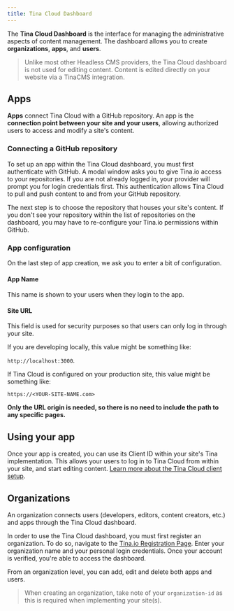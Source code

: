```yaml
---
title: Tina Cloud Dashboard
---
```


The **Tina Cloud Dashboard** is the interface for managing the administrative aspects of content management. The dashboard allows you to create **organizations**, **apps**, and **users**.

> Unlike most other Headless CMS providers, the Tina Cloud dashboard is not used for editing content. Content is edited directly on your website via a TinaCMS integration.

## Apps

**Apps** connect Tina Cloud with a GitHub repository. An app is the **connection point between your site and your users**, allowing authorized users to access and modify a site's content.

### Connecting a GitHub repository

To set up an app within the Tina Cloud dashboard, you must first authenticate with GitHub. A modal window asks you to give Tina.io access to your repositories. If you are not already logged in, your provider will prompt you for login credentials first. This authentication allows Tina Cloud to pull and push content to and from your GitHub repository.

The next step is to choose the repository that houses your site's content. If you don't see your repository within the list of repositories on the dashboard, you may have to re-configure your Tina.io permissions within GitHub.

### App configuration

On the last step of app creation, we ask you to enter a bit of configuration.

#### App Name

This name is shown to your users when they login to the app.

#### Site URL

This field is used for security purposes so that users can only log in through your site.

If you are developing locally, this value might be something like:

`http://localhost:3000`.

If Tina Cloud is configured on your production site, this value might be something like:

`https://<YOUR-SITE-NAME.com>`

**Only the URL origin is needed, so there is no need to include the path to any specific pages.**

## Using your app

Once your app is created, you can use its Client ID within your site's Tina implementation. This allows your users to log in to Tina Cloud from within your site, and start editing content. [Learn more about the Tina Cloud client setup](/docs/tina-cloud/client/).

## Organizations

An organization connects users (developers, editors, content creators, etc.) and apps through the Tina Cloud dashboard.

In order to use the Tina Cloud dashboard, you must first register an organization. To do so, navigate to the [Tina.io Registration Page](https://auth.tinajs.dev/register). Enter your organization name and your personal login credentials. Once your account is verified, you're able to access the dashboard.

From an organization level, you can add, edit and delete both apps and users.

> When creating an organization, take note of your `organization-id` as this is required when implementing your site(s).
